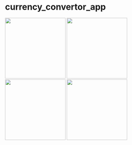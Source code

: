 # currency_convertor_app



<img src="https://user-images.githubusercontent.com/118456066/212314002-1007b4d9-babf-4438-8d03-f4e7a3bea17f.jpg" width="200px">          <img src="https://user-images.githubusercontent.com/118456066/212314018-05cf0022-5d99-4998-b808-0ddba5f738e3.jpg" width="200px">          <img src="https://user-images.githubusercontent.com/118456066/212314047-adcb4466-cb6e-4ef0-9c26-cc70a415575e.jpg" width="200px">          <img src="https://user-images.githubusercontent.com/118456066/212314057-730eb4ef-5ed1-4019-9c1d-80348267ea3a.jpg" width="200px">
